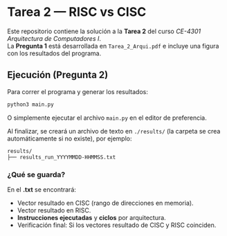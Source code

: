 # Tarea 2 — RISC vs CISC

Este repositorio contiene la solución a la **Tarea 2** del curso *CE-4301 Arquitectura de Computadores I*.  
La **Pregunta 1** está desarrollada en `Tarea_2_Arqui.pdf` e incluye una figura con los resultados del programa.

## Ejecución (Pregunta 2)
Para correr el programa y generar los resultados:
```bash
python3 main.py
```
O simplemente ejecutar el archivo `main.py` en el editor de preferencia. 

Al finalizar, se creará un archivo de texto en `./results/` (la carpeta se crea automáticamente si no existe), por ejemplo:
```
results/
├── results_run_YYYYMMDD-HHMMSS.txt
```

### ¿Qué se guarda?
En el **.txt** se encontrará:
- Vector resultado en CISC (rango de direcciones en memoria).
- Vector resultado en RISC.
- **Instrucciones ejecutadas** y **ciclos** por arquitectura.
- Verificación final: Si los vectores resultado de CISC y RISC coinciden.
